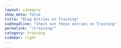 ```yaml
---
layout: category
show_meta: false
title: "Blog Entries on Training"
subheadline: "Check out these entries on Training"
permalink: "/training/"
category: training
sidebar: right
---
```

